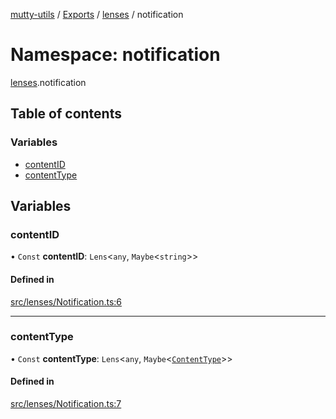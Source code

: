[mutty-utils](../README.md) / [Exports](../modules.md) / [lenses](lenses.md) / notification

# Namespace: notification

[lenses](lenses.md).notification

## Table of contents

### Variables

- [contentID](lenses.notification.md#contentid)
- [contentType](lenses.notification.md#contenttype)

## Variables

### contentID

• `Const` **contentID**: `Lens`<`any`, `Maybe`<`string`\>\>

#### Defined in

[src/lenses/Notification.ts:6](https://github.com/jonlaing/mutty-utils/blob/3aaf626/src/lenses/Notification.ts#L6)

___

### contentType

• `Const` **contentType**: `Lens`<`any`, `Maybe`<[`ContentType`](../modules.md#contenttype)\>\>

#### Defined in

[src/lenses/Notification.ts:7](https://github.com/jonlaing/mutty-utils/blob/3aaf626/src/lenses/Notification.ts#L7)
